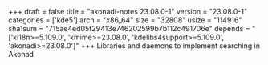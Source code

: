 +++
draft = false
title = "akonadi-notes 23.08.0-1"
version = "23.08.0-1"
categories = ['kde5']
arch = "x86_64"
size = "32808"
usize = "114916"
sha1sum = "715ae4ed05f29413e746202599b7b112c491706e"
depends = "['ki18n>=5.109.0', 'kmime>=23.08.0', 'kdelibs4support>=5.109.0', 'akonadi>=23.08.0']"
+++
Libraries and daemons to implement searching in Akonad